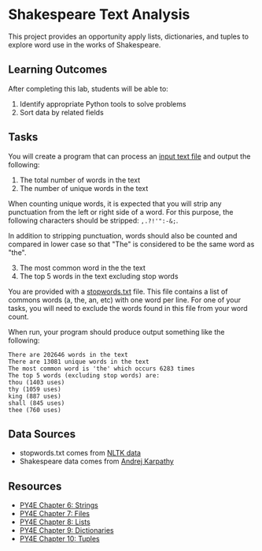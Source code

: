 Shakespeare Text Analysis
=========================

This project provides an opportunity apply lists, dictionaries, and tuples to explore word use in the works of Shakespeare.

Learning Outcomes
-----------------

After completing this lab, students will be able to:

1. Identify appropriate Python tools to solve problems
2. Sort data by related fields

Tasks
-----

You will create a program that can process an [input text file](shakespeare.txt) and output the following:

1. The total number of words in the text
2. The number of unique words in the text

When counting unique words, it is expected that you will strip any punctuation from the left or right side of a word. For this purpose, the following characters should be stripped: `,.?!'":-&;`.

In addition to stripping punctuation, words should also be counted and compared in lower case so that "The" is considered to be the same word as "the".

3. The most common word in the the text
4. The top 5 words in the text excluding stop words

You are provided with a [stopwords.txt](stopwords.txt) file. This file contains a list of commons words (a, the, an, etc) with one word per line. For one of your tasks, you will need to exclude the words found in this file from your word count.

When run, your program should produce output something like the following:

```
There are 202646 words in the text
There are 13081 unique words in the text
The most common word is 'the' which occurs 6283 times
The top 5 words (excluding stop words) are:
thou (1403 uses)
thy (1059 uses)
king (887 uses)
shall (845 uses)
thee (760 uses)
```

Data Sources
------------

- stopwords.txt comes from [NLTK data](https://www.nltk.org/nltk_data/)
- Shakespeare data comes from [Andrej Karpathy](https://github.com/karpathy/char-rnn/blob/master/data/tinyshakespeare/input.txt)

Resources
---------

- [PY4E Chapter 6: Strings](https://www.py4e.com/html3/06-strings)
- [PY4E Chapter 7: Files](https://www.py4e.com/html3/07-files)
- [PY4E Chapter 8: Lists](https://www.py4e.com/html3/08-lists)
- [PY4E Chapter 9: Dictionaries](https://www.py4e.com/html3/09-dictionaries)
- [PY4E Chapter 10: Tuples](https://www.py4e.com/html3/10-tuples)
